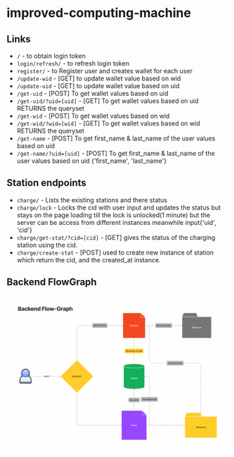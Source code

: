 # improved-computing-machine

## Links

* `/` - to obtain login token
* `login/refresh/` - to refresh login token
* `register/` - to Register user and creates wallet for each user
* `/update-wid` - [GET] to update wallet value based on wid
* `/update-uid` - [GET] to update wallet value based on uid
* `/get-uid` - [POST] To get wallet values based on uid
* `/get-uid/?uid=[uid]` - [GET] To get wallet values based on uid RETURNS the queryset
* `/get-wid` - [POST] To get wallet values based on wid
* `/get-wid/?wid=[wid]` - [GET] To get wallet values based on wid RETURNS the queryset
* `/get-name` - [POST] To get first_name & last_name of the user values based on uid
* `/get-name/?uid=[uid]` - [POST] To get first_name & last_name of the user values based on uid {'first_name', 'last_name'}

## Station endpoints

* `charge/` - Lists the existing stations and there status
* `charge/lock` - Locks the cid with user input and updates the status but stays on the page loading till the lock is unlocked(1 minute) but the server can be access from different instances meanwhile input{'uid', 'cid'}
* `charge/get-stat/?cid=[cid]` - [GET] gives the status of the charging station using the cid.
* `charge/create-stat` - [POST] used to create new instance of station which return the cid, and the created_at instance.

## Backend FlowGraph

![Flow Graph](REST%20API.png)